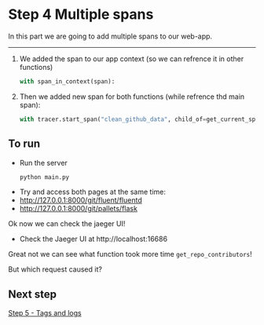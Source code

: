 Step 4 Multiple spans
=====================

In this part we are going to add multiple spans to our web-app.

---

1. We added the span to our app context (so we can refrence it in other functions)
    ```python
    with span_in_context(span):
    ```

2. Then we added new span for both functions (while refrence thd main span):
    ```python
    with tracer.start_span("clean_github_data", child_of=get_current_span()) as span:
    ```

To run
------

* Run the server
    ```bash
    python main.py
    ```
* Try and access both pages at the same time:
* http://127.0.0.1:8000/git/fluent/fluentd
* http://127.0.0.1:8000/git/pallets/flask

Ok now we can check the jaeger UI!
* Check the Jaeger UI at http://localhost:16686

Great not we can see what function took more time `get_repo_contributors`!

But which request caused it?

Next step
---------
[Step 5 - Tags and logs](https://github.com/itielshwartz/jaeger-hello-world/tree/step-5-tags-and-logs)
